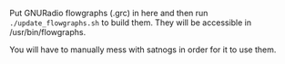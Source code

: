 Put GNURadio flowgraphs (.grc) in here and then run `./update_flowgraphs.sh` to build them. They will be accessible in /usr/bin/flowgraphs.

You will have to manually mess with satnogs in order for it to use them.
